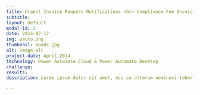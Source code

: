 ```yaml
---
title: Urgent Invoice Request Notifications <br> Compliance Fee Invoicing  
subtitle: 
layout: default
modal-id: 2
date: 2014-07-17
img: pauto.png
thumbnail: mpadc.jpg
alt: image-alt
project-date: April 2014
technology: Power Automate Cloud & Power Automate Desktop
challenge:
results:
description: Lorem ipsum dolor sit amet, usu cu alterum nominavi lobortis. At duo novum diceret. Tantas apeirian vix et, usu sanctus postulant inciderint ut, populo diceret necessitatibus in vim. Cu eum dicam feugiat noluisse.

---
```

